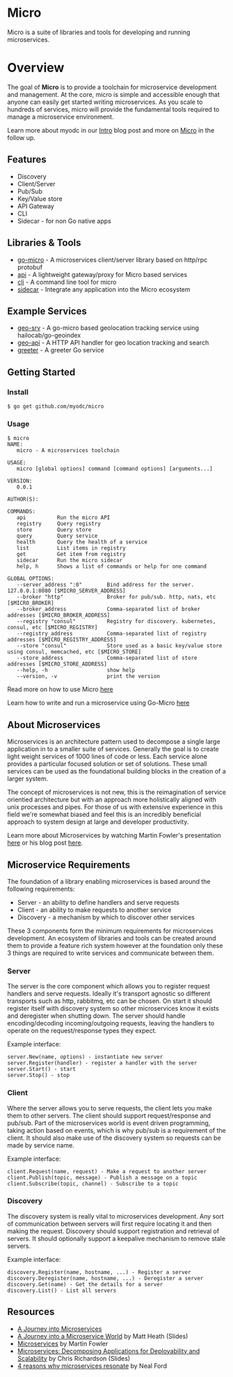 # Micro

Micro is a suite of libraries and tools for developing and running microservices.

# Overview
The goal of **Micro** is to provide a toolchain for microservice development and management. At the core, micro is simple and accessible enough that anyone can easily get started writing microservices. As you scale to hundreds of services, micro will provide the fundamental tools required to manage a microservice environment.

Learn more about myodc in our [Intro](http://myodc.io/2015/05/01/introduction/) blog post and more on [Micro](http://myodc.io/2015/05/10/micro/) in the follow up.

## Features
- Discovery
- Client/Server
- Pub/Sub
- Key/Value store
- API Gateway
- CLI
- Sidecar - for non Go native apps

## Libraries & Tools
- [go-micro](https://github.com/myodc/go-micro) - A microservices client/server library based on http/rpc protobuf
- [api](https://github.com/myodc/micro/tree/master/api) - A lightweight gateway/proxy for Micro based services
- [cli](https://github.com/myodc/micro/tree/master/cli) - A command line tool for micro
- [sidecar](https://github.com/myodc/micro/tree/master/sic) - Integrate any application into the Micro ecosystem

## Example Services
- [geo-srv](https://github.com/myodc/geo-srv) - A go-micro based geolocation tracking service using hailocab/go-geoindex
- [geo-api](https://github.com/myodc/geo-api) - A HTTP API handler for geo location tracking and search
- [greeter](https://github.com/myodc/micro/tree/master/examples/greeter) - A greeter Go service

## Getting Started

### Install

```shell
$ go get github.com/myodc/micro
```

### Usage
```shell
$ micro
NAME:
   micro - A microservices toolchain

USAGE:
   micro [global options] command [command options] [arguments...]

VERSION:
   0.0.1

AUTHOR(S): 
   
COMMANDS:
   api          Run the micro API
   registry     Query registry
   store        Query store
   query        Query service
   health       Query the health of a service
   list         List items in registry
   get          Get item from registry
   sidecar      Run the micro sidecar
   help, h      Shows a list of commands or help for one command
   
GLOBAL OPTIONS:
   --server_address ":0"        Bind address for the server. 127.0.0.1:8080 [$MICRO_SERVER_ADDRESS]
   --broker "http"              Broker for pub/sub. http, nats, etc [$MICRO_BROKER]
   --broker_address             Comma-separated list of broker addresses [$MICRO_BROKER_ADDRESS]
   --registry "consul"          Registry for discovery. kubernetes, consul, etc [$MICRO_REGISTRY]
   --registry_address           Comma-separated list of registry addresses [$MICRO_REGISTRY_ADDRESS]
   --store "consul"             Store used as a basic key/value store using consul, memcached, etc [$MICRO_STORE]
   --store_address              Comma-separated list of store addresses [$MICRO_STORE_ADDRESS]
   --help, -h                   show help
   --version, -v                print the version
```

Read more on how to use Micro [here](https://github.com/myodc/micro/tree/master/cli)

Learn how to write and run a microservice using Go-Micro [here](https://github.com/myodc/go-micro)

## About Microservices
Microservices is an architecture pattern used to decompose a single large application in to a smaller suite of services. Generally the goal is to create light weight services of 1000 lines of code or less. Each service alone provides a particular focused solution or set of solutions. These small services can be used as the foundational building blocks in the creation of a larger system.

The concept of microservices is not new, this is the reimagination of service orientied architecture but with an approach more holistically aligned with unix processes and pipes. For those of us with extensive experience in this field we're somewhat biased and feel this is an incredibly beneficial approach to system design at large and developer productivity.

Learn more about Microservices by watching Martin Fowler's presentation [here](https://www.youtube.com/watch?v=wgdBVIX9ifA) or his blog post [here](http://martinfowler.com/articles/microservices.html).

## Microservice Requirements

The foundation of a library enabling microservices is based around the following requirements:

- Server - an ability to define handlers and serve requests 
- Client - an ability to make requests to another service
- Discovery - a mechanism by which to discover other services

These 3 components form the minimum requirements for microservices development. An ecosystem of libraries and tools can be created around them to provide a feature rich system however at the foundation only these 3 things are required to write services and communicate between them.

### Server

The server is the core component which allows you to register request handlers and serve requests. Ideally it's transport agnostic so different transports such as http, rabbitmq, etc can be chosen. On start it should register itself with discovery system so other microservices know it exists and deregister when shutting down. The server should handle encoding/decoding incoming/outgoing requests, leaving the handlers to operate on the request/response types they expect.

Example interface:
```
server.New(name, options) - instantiate new server
server.Register(handler) - register a handler with the server
server.Start() - start
server.Stop() - stop
```
### Client

Where the server allows you to serve requests, the client lets you make them to other servers. The client should support request/response and pub/sub. Part of the microservices world is event driven programming, taking action based on events, which is why pub/sub is a requirement of the client. It should also make use of the discovery system so requests can be made by service name. 

Example interface:
```
client.Request(name, request) - Make a request to another server
client.Publish(topic, message) - Publish a message on a topic
client.Subscribe(topic, channel) - Subscribe to a topic
```
### Discovery

The discovery system is really vital to microservices development. Any sort of communication between servers will first require locating it and then making the request. Discovery should support registration and retrieval of servers. It should optionally support a keepalive mechanism to remove stale servers.

Example interface:
```
discovery.Register(name, hostname, ...) - Register a server
discovery.Deregister(name, hostname, ...) - Deregister a server
discovery.Get(name) - Get the details for a server
discovery.List() - List all servers
```

## Resources

- [A Journey into Microservices](https://sudo.hailoapp.com/services/2015/03/09/journey-into-a-microservice-world-part-1/)
- [A Journey into a Microservice World](https://speakerdeck.com/mattheath/a-journey-into-a-microservice-world) by Matt Heath (Slides)
- [Microservices](http://martinfowler.com/articles/microservices.html) by Martin Fowler
- [Microservices: Decomposing Applications for Deployability and Scalability](http://www.slideshare.net/chris.e.richardson/microservices-decomposing-applications-for-deployability-and-scalability-jax) by Chris Richardson (Slides)
- [4 reasons why microservices resonate](http://radar.oreilly.com/2015/04/4-reasons-why-microservices-resonate.html) by Neal Ford
